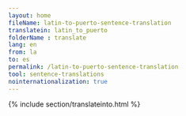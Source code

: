 ```yaml
---
layout: home
fileName: latin-to-puerto-sentence-translation
translatein: latin_to_puerto
folderName : translate
lang: en
from: la
to: es
permalink: /latin-to-puerto-sentence-translation
tool: sentence-translations
nointernationalization: true
---
```

{% include section/translateinto.html %}
